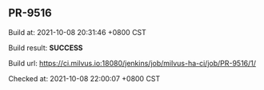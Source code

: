 <h2><a name="pr-9516" class="anchor" href="#pr-9516" rel="nofollow" aria-hidden="true"><span class="octicon octicon-link"></span></a>PR-9516</h2>

<p>Build at: 2021-10-08 20:31:46 +0800 CST</p>

<p>Build result: <strong>SUCCESS</strong></p>

<p>Build url: <a href="https://ci.milvus.io:18080/jenkins/job/milvus-ha-ci/job/PR-9516/1/" rel="nofollow">https://ci.milvus.io:18080/jenkins/job/milvus-ha-ci/job/PR-9516/1/</a></p>

<p>Checked at: 2021-10-08 22:00:07 +0800 CST</p>
